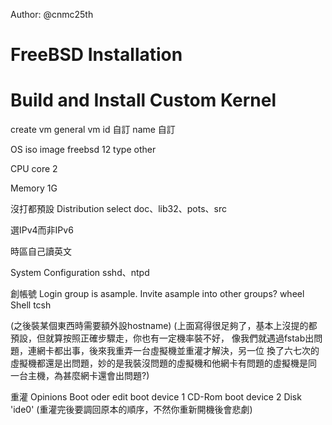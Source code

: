 Author: @cnmc25th

# FreeBSD Installation

# Build and Install Custom Kernel

create vm
general
vm id 自訂
name  自訂

OS
iso image freebsd 12
type other

CPU
core 2

Memory
1G

沒打都預設
Distribution select
doc、lib32、pots、src

選IPv4而非IPv6

時區自己讀英文

System Configuration
sshd、ntpd

創帳號
Login group is asample. Invite asample into other groups?  wheel
Shell tcsh

(之後裝某個東西時需要額外設hostname)
(上面寫得很足夠了，基本上沒提的都預設，但就算按照正確步驟走，你也有一定機率裝不好，
像我們就遇過fstab出問題，連網卡都出事，後來我重弄一台虛擬機並重灌才解決，另一位
換了六七次的虛擬機都還是出問題，妙的是我裝沒問題的虛擬機和他網卡有問題的虛擬機是同
一台主機，為甚麼網卡還會出問題?)




重灌
Opinions
Boot oder
edit
boot device 1 CD-Rom
boot device 2 Disk 'ide0'
(重灌完後要調回原本的順序，不然你重新開機後會悲劇)


